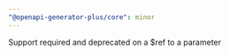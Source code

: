 ```yaml
---
"@openapi-generator-plus/core": minor
---
```


Support required and deprecated on a \$ref to a parameter
